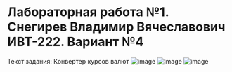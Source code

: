 # Лабораторная работа №1. Снегирев Владимир Вячеславович ИВТ-222. Вариант №4
Текст задания: Конвертер курсов валют
![image](https://github.com/VVSnegirev/Lab_rab_3/assets/124861933/0d45fe91-0156-4706-b50a-5ff88c1e1928)
![image](https://github.com/VVSnegirev/Lab_rab_3/assets/124861933/9182c9df-7519-4ae4-b589-ff6980ecc245)
![image](https://github.com/VVSnegirev/Lab_rab_3/assets/124861933/04789d5f-e480-48c8-832a-068220e3e547)


